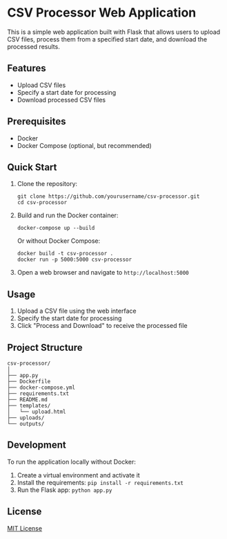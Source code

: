 # CSV Processor Web Application

This is a simple web application built with Flask that allows users to upload CSV files, process them from a specified start date, and download the processed results.

## Features

- Upload CSV files
- Specify a start date for processing
- Download processed CSV files

## Prerequisites

- Docker
- Docker Compose (optional, but recommended)

## Quick Start

1. Clone the repository:
   ```
   git clone https://github.com/yourusername/csv-processor.git
   cd csv-processor
   ```

2. Build and run the Docker container:
   ```
   docker-compose up --build
   ```
   Or without Docker Compose:
   ```
   docker build -t csv-processor .
   docker run -p 5000:5000 csv-processor
   ```

3. Open a web browser and navigate to `http://localhost:5000`

## Usage

1. Upload a CSV file using the web interface
2. Specify the start date for processing
3. Click "Process and Download" to receive the processed file

## Project Structure

```
csv-processor/
│
├── app.py
├── Dockerfile
├── docker-compose.yml
├── requirements.txt
├── README.md
├── templates/
│   └── upload.html
├── uploads/
└── outputs/
```

## Development

To run the application locally without Docker:

1. Create a virtual environment and activate it
2. Install the requirements: `pip install -r requirements.txt`
3. Run the Flask app: `python app.py`

## License

[MIT License](https://opensource.org/licenses/MIT)
